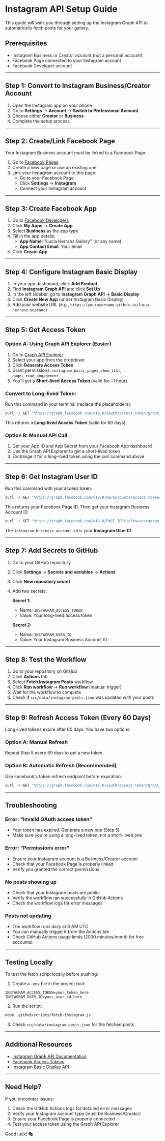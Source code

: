 # Instagram API Setup Guide

This guide will walk you through setting up the Instagram Graph API to automatically fetch posts for your gallery.

## Prerequisites

- Instagram Business or Creator account (not a personal account)
- Facebook Page connected to your Instagram account
- Facebook Developer account

---

## Step 1: Convert to Instagram Business/Creator Account

1. Open the Instagram app on your phone
2. Go to **Settings** → **Account** → **Switch to Professional Account**
3. Choose either **Creator** or **Business**
4. Complete the setup process

---

## Step 2: Create/Link Facebook Page

Your Instagram Business account must be linked to a Facebook Page.

1. Go to [Facebook Pages](https://www.facebook.com/pages/create)
2. Create a new page or use an existing one
3. Link your Instagram account to this page:
   - Go to your Facebook Page
   - Click **Settings** → **Instagram**
   - Connect your Instagram account

---

## Step 3: Create Facebook App

1. Go to [Facebook Developers](https://developers.facebook.com/)
2. Click **My Apps** → **Create App**
3. Select **Business** as the app type
4. Fill in the app details:
   - **App Name**: "Lucia Herranz Gallery" (or any name)
   - **App Contact Email**: Your email
5. Click **Create App**

---

## Step 4: Configure Instagram Basic Display

1. In your app dashboard, click **Add Product**
2. Find **Instagram Graph API** and click **Set Up**
3. In the left sidebar, go to **Instagram Graph API** → **Basic Display**
4. Click **Create New App** (under Instagram Basic Display)
5. Add your website URL (e.g., `https://yourusername.github.io/lucia-herranz-soprano`)

---

## Step 5: Get Access Token

### Option A: Using Graph API Explorer (Easier)

1. Go to [Graph API Explorer](https://developers.facebook.com/tools/explorer/)
2. Select your app from the dropdown
3. Click **Generate Access Token**
4. Grant permissions: `instagram_basic`, `pages_show_list`, `pages_read_engagement`
5. You'll get a **Short-lived Access Token** (valid for ~1 hour)

### Convert to Long-lived Token:

Run this command in your terminal (replace the placeholders):

```bash
curl -X GET "https://graph.facebook.com/v18.0/oauth/access_token?grant_type=fb_exchange_token&client_id=YOUR_APP_ID&client_secret=YOUR_APP_SECRET&fb_exchange_token=YOUR_SHORT_LIVED_TOKEN"
```

This returns a **Long-lived Access Token** (valid for 60 days).

### Option B: Manual API Call

1. Get your App ID and App Secret from your Facebook App dashboard
2. Use the Graph API Explorer to get a short-lived token
3. Exchange it for a long-lived token using the curl command above

---

## Step 6: Get Instagram User ID

Run this command with your access token:

```bash
curl -X GET "https://graph.facebook.com/v18.0/me/accounts?access_token=YOUR_LONG_LIVED_TOKEN"
```

This returns your Facebook Page ID. Then get your Instagram Business Account ID:

```bash
curl -X GET "https://graph.facebook.com/v18.0/PAGE_ID?fields=instagram_business_account&access_token=YOUR_LONG_LIVED_TOKEN"
```

The `instagram_business_account.id` is your **Instagram User ID**.

---

## Step 7: Add Secrets to GitHub

1. Go to your GitHub repository
2. Click **Settings** → **Secrets and variables** → **Actions**
3. Click **New repository secret**
4. Add two secrets:

   **Secret 1:**
   - Name: `INSTAGRAM_ACCESS_TOKEN`
   - Value: Your long-lived access token

   **Secret 2:**
   - Name: `INSTAGRAM_USER_ID`
   - Value: Your Instagram Business Account ID

---

## Step 8: Test the Workflow

1. Go to your repository on GitHub
2. Click **Actions** tab
3. Select **Fetch Instagram Posts** workflow
4. Click **Run workflow** → **Run workflow** (manual trigger)
5. Wait for the workflow to complete
6. Check if `src/data/instagram-posts.json` was updated with your posts

---

## Step 9: Refresh Access Token (Every 60 Days)

Long-lived tokens expire after 60 days. You have two options:

### Option A: Manual Refresh
Repeat Step 5 every 60 days to get a new token.

### Option B: Automatic Refresh (Recommended)
Use Facebook's token refresh endpoint before expiration:

```bash
curl -X GET "https://graph.facebook.com/v18.0/oauth/access_token?grant_type=fb_exchange_token&client_id=YOUR_APP_ID&client_secret=YOUR_APP_SECRET&fb_exchange_token=YOUR_CURRENT_TOKEN"
```

---

## Troubleshooting

### Error: "Invalid OAuth access token"
- Your token has expired. Generate a new one (Step 5)
- Make sure you're using a long-lived token, not a short-lived one

### Error: "Permissions error"
- Ensure your Instagram account is a Business/Creator account
- Check that your Facebook Page is properly linked
- Verify you granted the correct permissions

### No posts showing up
- Check that your Instagram posts are public
- Verify the workflow ran successfully in GitHub Actions
- Check the workflow logs for error messages

### Posts not updating
- The workflow runs daily at 6 AM UTC
- You can manually trigger it from the Actions tab
- Check GitHub Actions usage limits (2000 minutes/month for free accounts)

---

## Testing Locally

To test the fetch script locally before pushing:

1. Create a `.env` file in the project root:
```
INSTAGRAM_ACCESS_TOKEN=your_token_here
INSTAGRAM_USER_ID=your_user_id_here
```

2. Run the script:
```bash
node .github/scripts/fetch-instagram.js
```

3. Check `src/data/instagram-posts.json` for the fetched posts

---

## Additional Resources

- [Instagram Graph API Documentation](https://developers.facebook.com/docs/instagram-api)
- [Facebook Access Tokens](https://developers.facebook.com/docs/facebook-login/guides/access-tokens)
- [Instagram Basic Display API](https://developers.facebook.com/docs/instagram-basic-display-api)

---

## Need Help?

If you encounter issues:
1. Check the GitHub Actions logs for detailed error messages
2. Verify your Instagram account type (must be Business/Creator)
3. Ensure your Facebook Page is properly connected
4. Test your access token using the Graph API Explorer

Good luck! 🎭
